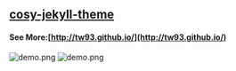 ## [cosy-jekyll-theme](https://rubygems.org/gems/cosy-jekyll-theme)
#### See More:[http://tw93.github.io/](http://tw93.github.io/)

![demo.png](http://tw93.github.io/images/demo.png) ![demo.png](http://tw93.github.io/images/demo2.png)
